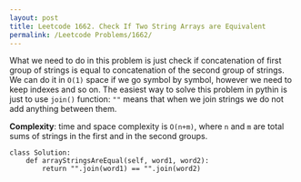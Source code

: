 ```yaml
---
layout: post
title: Leetcode 1662. Check If Two String Arrays are Equivalent
permalink: /Leetcode Problems/1662/
---
```


What we need to do in this problem is just check if concatenation of first group of strings is equal to concatenation of the second group of strings. We can do it in `O(1)` space if we go symbol by symbol, however we need to keep indexes and so on. The easiest way to solve this problem in pythin is just to use `join()` function: `""` means that when we join strings we do not add anything between them.

**Complexity**: time and space complexity is `O(n+m)`, where `n` and `m` are total sums of strings in the first and in the second groups.

```
class Solution:
    def arrayStringsAreEqual(self, word1, word2):
        return "".join(word1) == "".join(word2)
```